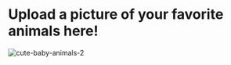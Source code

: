 # Upload a picture of your favorite animals here!
![cute-baby-animals-2](https://user-images.githubusercontent.com/12721225/196562689-2ced55fe-475a-4cf3-aebf-3da19c2e24d7.jpeg)
